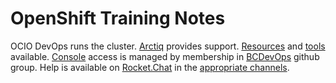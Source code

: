 OpenShift Training Notes
========================

OCIO DevOps runs the cluster.
[Arctiq] provides support.
[Resources] and [tools] available.
[Console] access is managed by membership in [BCDevOps] github group.
Help is available on [Rocket.Chat] in the [appropriate channels].

[Arctiq]: https://www.arctiq.ca/
[Resources]: https://pathfinder-faq-ocio-pathfinder-prod.pathfinder.gov.bc.ca/
[tools]: https://github.com/BCDevOps/openshift-developer-tools
[Console]: https://console.pathfinder.gov.bc.ca:8443/console/projects
[BCDevOps]: https://github.com/bcdevops
[Rocket.Chat]: https://chat.pathfinder.gov.bc.ca/home
[appropriate channels]: https://developer.gov.bc.ca/Community-Enablers-and-Events/Chat-Channel-Conventions
